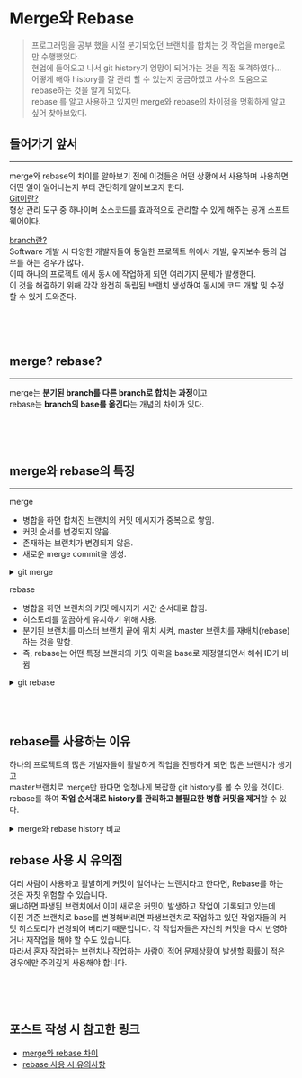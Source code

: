 # Merge와 Rebase


> 프로그래밍을 공부 했을 시절 분기되었던 브랜치를 합치는 것 작업을 merge로 만 수행했었다.  
> 현업에 들어오고 나서 git history가 엉망이 되어가는 것을 직접 목격하였다...  
> 어떻게 해야 history를 잘 관리 할 수 있는지 궁금하였고 사수의 도움으로 rebase하는 것을 알게 되었다.  
> rebase 를 알고 사용하고 있지만 merge와 rebase의 차이점을 명확하게 알고 싶어 찾아보았다.  

## 들어가기 앞서
***
merge와 rebase의 차이를 알아보기 전에 이것들은 어떤 상황에서 사용하며 사용하면 어떤 일이 일어나는지 부터 간단하게 알아보고자 한다.  
[Git이란?](https://ChoiSeungWoo98.github.io/%ED%98%95%EC%82%B0%EA%B4%80%EB%A6%AC%EB%9E%80/)  
형상 관리 도구 중 하나이며 소스코드를 효과적으로 관리할 수 있게 해주는 공개 소프트웨어이다.

[branch란?](https://ChoiSeungWoo98.github.io/branch%EB%9E%80/)  
Software 개발 시 다양한 개발자들이 동일한 프로젝트 위에서 개발, 유지보수 등의 업무를 하는 경우가 많다.  
이때 하나의 프로젝트 에서 동시에 작업하게 되면 여러가지 문제가 발생한다.  
이 것을 해결하기 위해 각각 완전히 독립된 브랜치 생성하여 동시에 코드 개발 및 수정 할 수 있게 도와준다.

<div style="height: 50px;"></div>

## merge? rebase?
***
merge는 **분기된 branch를 다른 branch로 합치는 과정**이고  
rebase는 **branch의 base를 옮긴다**는 개념의 차이가 있다.

<div style="height: 50px;"></div>

## merge와 rebase의 특징
***
merge
- 병합을 하면 합쳐진 브랜치의 커밋 메시지가 중복으로 쌓임.
- 커밋 순서를 변경되지 않음.
- 존재하는 브랜치가 변경되지 않음.
- 새로운 merge commit을 생성.
<details>
    <summary>git merge</summary>
    <img src="/img/posts/형상관리/git/merge.png">
</details>

rebase
- 병합을 하면 브랜치의 커밋 메시지가 시간 순서대로 합침.
- 히스토리를 깔끔하게 유지하기 위해 사용.
- 분기된 브랜치를 마스터 브랜치 끝에 위치 시켜, master 브랜치를 재배치(rebase) 하는 것을 말함.
- 즉, rebase는 어떤 특정 브랜치의 커밋 이력을 base로 재정렬되면서 해쉬 ID가 바뀜

<details>
    <summary>git rebase</summary>
    <img src="/img/posts/형상관리/git/rebase.png">
</details>

<div style="height: 50px;"></div>

## rebase를 사용하는 이유
하나의 프로젝트의 많은 개발자들이 활발하게 작업을 진행하게 되면 많은 브랜치가 생기고  
master브랜치로 merge만 한다면 엄청나게 복잡한 git history를 볼 수 있을 것이다.   
rebase를 하여 **작업 순서대로 history를 관리하고 불필요한 병합 커밋을 제거**할 수 있다.

<details>
    <summary>merge와 rebase history 비교</summary>
    <img src="/img/posts/형상관리/git/merge_disadvantage.png">
</details>

## rebase 사용 시 유의점
여러 사람이 사용하고 활발하게 커밋이 일어나는 브랜치라고 한다면, Rebase를 하는 것은 자칫 위험할 수 있습니다.  
왜냐하면 파생된 브랜치에서 이미 새로운 커밋이 발생하고 작업이 기록되고 있는데  
이전 기준 브랜치로 base를 변경해버리면 파생브랜치로 작업하고 있던 작업자들의 커밋 히스토리가 변경되어 버리기 때문입니다. 
각 작업자들은 자신의 커밋을 다시 반영하거나 재작업을 해야 할 수도 있습니다.  
따라서 혼자 작업하는 브랜치나 작업하는 사람이 적어 문제상황이 발생할 확률이 적은 경우에만 주의깊게 사용해야 합니다.

<div style="height: 50px;"></div>

## 포스트 작성 시 참고한 링크
- [merge와 rebase 차이](https://dongminyoon.tistory.com/9)
- [rebase 사용 시 유의사항](https://readystory.tistory.com/151)

